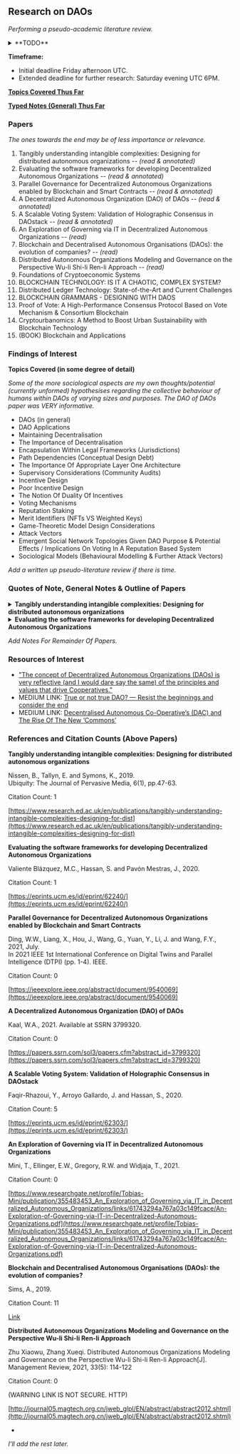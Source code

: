 ## Research on DAOs

*Performing a pseudo-academic literature review.*

<details>

<summary>**TODO**</summary>

* Make important (most appropriate notes) first.
* Read papers nine through thirteen.
* Make notes on all findings.
* Reference sociological and anthropological papers.
* Prepare notes and materials for Friday 22:00 UTC.
* Try and distribute some materials before hand.
* Scan in all annotated papers (there are more details within annotations).
* Review resources of interest in more depth.
* (OPTIONAL, not required by deadline) Prepare a pseudo-academic written literature review.
* Note: oppurtunities for further research.
* Prepare for meeting Saturday evening UTC 6PM.

</details>

**Timeframe:** 
 
* Initial deadline Friday afternoon UTC.  
* Extended deadline for further research: Saturday evening UTC 6PM.

[**Topics Covered Thus Far**](#topics)

[**Typed Notes (General) Thus Far**](#gnotes)

### Papers

*The ones towards the end may be of less importance or relevance.*

1. Tangibly understanding intangible complexities: Designing for distributed autonomous organizations -- *(read & annotated)*
2. Evaluating the software frameworks for developing Decentralized Autonomous Organizations -- *(read & annotated)*
3. Parallel Governance for Decentralized Autonomous Organizations enabled by Blockchain and Smart Contracts -- *(read & annotated)*
4. A Decentralized Autonomous Organization (DAO) of DAOs -- *(read & annotated)*
5. A Scalable Voting System: Validation of Holographic Consensus in DAOstack -- *(read & annotated)*
6. An Exploration of Governing via IT in Decentralized Autonomous Organizations -- *(read)*
7. Blockchain and Decentralised Autonomous Organisations (DAOs): the evolution of companies? -- *(read)*
8. Distributed Autonomous Organizations Modeling and Governance on the Perspective Wu-li Shi-li Ren-li Approach -- *(read)*
9. Foundations of Cryptoeconomic Systems
10. BLOCKCHAIN TECHNOLOGY: IS IT A CHAOTIC, COMPLEX SYSTEM?
11. Distributed Ledger Technology: State-of-the-Art and Current Challenges
11. BLOCKCHAIN GRAMMARS - DESIGNING WITH DAOS
12. Proof of Vote: A High-Performance Consensus Protocol Based on Vote Mechanism & Consortium Blockchain
13. Cryptourbanomics: A Method to Boost Urban Sustainability with Blockchain Technology
14. (BOOK) Blockchain and Applications

### Findings of Interest

<span id="topics"></span>

**Topics Covered (in some degree of detail)**

*Some of the more sociological aspects are my own thoughts/potential (currently unformed) hypothesises regarding the collective behaviour of humans within DAOs of varying sizes and purposes. The DAO of DAOs paper was VERY informative.*

* DAOs (in general)
* DAO Applications
* Maintaining Decentralisation
* The Importance of Decentralisation
* Encapsulation Within Legal Frameworks (Jurisdictions)
* Path Dependencies (Conceptual Design Debt)
* The Importance Of Appropriate Layer One Architecture
* Supervisory Considerations (Community Audits)
* Incentive Design
* Poor Incentive Design
* The Notion Of Duality Of Incentives
* Voting Mechanisms
* Reputation Staking
* Merit Identifiers (NFTs VS Weighted Keys)
* Game-Theoretic Model Design Considerations
* Attack Vectors
* Emergent Social Network Topologies Given DAO Purpose & Potential Effects / Implications On Voting In A Reputation Based System
* Sociological Models (Behavioural Modelling & Further Attack Vectors)

*Add a written up pseudo-literature review if there is time.*

<span id="gnotes"></span>

### Quotes of Note, General Notes & Outline of Papers

<details>

<summary><strong>Tangibly understanding intangible complexities: Designing for distributed autonomous organizations</strong></summary>  

<div style="margin-top: 25px"></div>

> "DAOs introduce the principle that products and services may soon be owned and managed collectively and not by one person or authority, thus challenging traditional concepts of ownership and power."  

The above quote is a fairly nice, concise way to answer the question: 'What is a DAO?' or 'Why should I care about DAOs?' (for newcomers). It may lead to more questions, but I believe this would be benefitial, as we could then point the newcomer to educational resources and allow them to perform self-directed learning. If they become invested in the concept, they would likely join a DAO or potentially help further our collective aim.

> "For researchers and designers in areas of Human-Computer Interaction (HCI) and Interaction Design to better understand and explore the implications of these emerging and future technologies as Distributed Autonomous Organisations (DAOs) we delivered a workshop at the ACM conference Designing Interactive Systems (DIS) in Edinburgh in 2017 (Nissen et al. 2017)."  

Emphasis on HCI.

> "The aim of this workshop was two-fold. First, to further understand, develop and critique these new forms of distributed power and ownership and second, to practically explore how to design interactive products and services that enable, challenge or disrupt existing and emerging models."  

Again, this quote could be modified to effectively convince newcomers to get involved, or continue to research DAOs.

> "We consider the term to refer to organizations and business models that are underpinned by smart contracts and distributed ledgers, operating somewhat autonomously. These novel technologies mean that concepts of value and value exchange are being challenged in a variety of ways, and, far from being neutral, these innovations are entangled with and are co-producing novel political, economic, social and material arrangements (Kinsley 2014), raising questions of ethics, privacy and the socio-political implications of new forms of distributed authority."  

Further information for individuals with a better understanding of distributed ledgers and blockchain protocols, but have not yet encountered DAOs?

> "The emergence of DAOs raises questions in many areas, inviting us to rethink current practices of ownership, value and ethical relationships and to reconsider 'value constellations' (Speed and Maxwell 2015) not as independent businesses but entangled networks of people, services and things."  

Another nice quote for newcomers.

> 'The main purpose of the workshop was to deepen our presently limited understanding of this rapidly emerging technology to understand better what DAOs are.'  

Key Topics:

1. Defining and designing for DAOs
2. Ownership, power and governance
3. Agency, materiality and politics

> "The fact that DAOs are autonomous (and, we will also question what ‘autonomous’ means in this context) raises questions of responsibility, ownership and power, in particular, what kinds of power relations do DAOs embody and reproduce, and what changes in conventional power relations are brought about by peer-to-peer, autonomous exchange."  

Note: DAOs as 'Complex Systems' is mentioned. I am curious as to whether the term is describing these systems as systems with emergent properties, or simply 'complicated systems'.

> "Questions emerging from the discussions in this group were focusing on
challenges in relation to the interoperability of a DAO between things, people and organizations and the potential possibilities that could allow for more connected ethical '[applications]' supply chains"

> "Concerns and issues relating to governance models were heavily debated asking where the power of a DAO may be in the cooperative model and if we as HCI designers and researchers have the skills to design a balance of power."

> "In other words, how do we design for resolving conflict with the structures of a distributed autonomous system? What rules and structures need to be programmed into a system and who programmes such decisions?"

There seems to be a fairly serious requirement for careful design considerations. This has been voiced as public sentiment (I believe), in addition to having been mentioned within other papers which will also be commented on within this document.

</details>

<details>

<summary><strong>Evaluating the software frameworks for developing Decentralized Autonomous Organizations</strong></summary>

<div style="margin-top: 25px"></div>

> "In 2016, three DAO software frameworks —Aragon, Colony and DAOstack— emerged aiming to facilitate development and experimentation in this field. To which extent do they facilitate DAO development today?"

I am mainly interested in their design considerations.

> "Today (2020), problems include issues on software engineering, instability, localization, documentation, lack of formalization and standards, and interoperability. Complementarily, this paper aims to provide some guidance to those developers aiming to face the challenges in developing a DAO, and to those aiming to fix the major weak points that make DAOs the organizations of a still distant future."

> "A relevant feature of DAOs is that they operate without central control/management. That is, the participants of a DAO typically hold some voting power and can submit proposals that will be approved or rejected through several decision making mechanisms [2, 6]. Besides, as a decentralized organization, a DAO can 'provide services (or resources) to third-parties or even hire people to perform specific tasks. Hence, individuals can transact with a DAO in order to access its service, or get paid for their contributions.' [7]."

Good reference quote for educational (and/or marketing materials).

Reference:

[7]: Hassan, S. (2017). P2P Models white paper.   
Decentralized Blockchain-based Organizations for Bootstrapping the Collaborative Economy.  
<https://www.dropbox.com/s/c9lyx0r6lq3fw7p/whitepaper_p2pmodels.pdf?dl=0>  
(Retrieved April 16, 2021).

> "They (DAOs) have been discussed in Economics, Law, Organization Theory or Computer Science as a means to support non-hierarchical organizations that are concerned with ensuring sharing, security, transparency, and auditability, enabling global business models without a central authority or middle-man controlling them."

I believe this to be an extremely important point for anybody who has experienced financial pain through exploitation via middle-men. I personally know people who feel this way, however, they have <bold>no earthly idea</bold> what a DAO is. This <em>appeal to emotion</em> (a new, fair mechanism for implementation of buisness models) may be a good method of attracting people can easily see the up-side potential of these technologies.

> "In fact, there is a lack of both accepted standards and of widespread use cases of DAOs" (2020)

I know it's been discussed (at least briefly), are we aiming more so for experimentation or are we looking to do some <strong>serious 'standard setting'</strong>. A point of concern would be: when a project tries to accomplish too many things at once, it would seem to me to be (from my experience), more likely to fail. My humble opinion.

> "Each of the three frameworks described in this section has a different definition of DAO."

Requirement for standards.

> "Colony is a DAO framework based on a reputation system (i.e., decision power is weighted by the user reputation)."

Right, as I begun reading about DAOs, voting mechanisms was something I thought a lot about. My initial thoughts (before reading any papers) were to attempt to purpose a framework which generated a weighted graph based on interactions (of one kind or another) within the DAO. This view was re-inforced after reviewing the previous paper (Tangibly understanding intangible complexities: Designing for distributed autonomous organizations), as it would seem that DAOs with different purposes appear to give emergence to varying social network topologies. Thus, calculating clustering co-efficients (given the appropriate network topology) to measure the interconnectivity between members <em>could</em> be an appropriate parameter when calcuating proposal or/and voting weights, given each member (with some kind of identifier). These were just some initial thoughts and I have not considered them too seriously. An additional thought regarding weight calculations for voting power or proposal power would likely be required to be capped, but could be fit to a curve, for example:

<div style="margin-top: 25px"></div>

![sigmoid-variability](./images/sigmoid-variability.png)

<div style="margin-bottom: 25px"></div>

Where k would be a preposed and voted upon parameter. However, upon reflection, variants of logistic functions or completely different curved functions may be appropriate. These were, however, my initial thoughts.

> "In DAOstack, decisions are initiated by proposals. The framework of DAOstack is composed of a set of several modules or layers [11]."

*Reference:  
DAOStack (2020).  
https://daostack.io/  
(Retrieved April 16, 2021).*

My intuition about how these technologies are modelled must have been **somewhat** *(or at least partially)* correct. As I created the following architectural diagram for a 'voting DAO' before starting any real research into these things (having some prior knowledge on what DAOs were, but not much; I thought perhaps they would have their own consensus protocol). See my naive model:

<div style="margin-top: 25px"></div>

![My-Naive-Model](./images/DAO-initial-model-stack.jpg)

<div style="margin-bottom: 25px"></div>

> "In this case, although the documentation in Aragon is well structured and defined, we suffered from a lack of references and support to tackle it for several issues."

> "The implementation of a DAO from scratch is a complex task for any organization."

Worth taking note of, at least.

</details>

*Add Notes For Remainder Of Papers.*

### Resources of Interest

* ["The concept of Decentralized Autonomous Organizations (DAOs) is very reflective (and I would dare say the same) of the principles and values that drive Cooperatives."](https://medium.com/@ledgerback/the-concept-of-decentralized-autonomous-organizations-daos-is-very-reflective-and-i-would-dare-eb2f50e816e2)
* MEDIUM LINK: [True or not true DAO? — Resist the beginnings and consider the end](https://medium.com/@markus.buech/true-or-not-true-dao-resist-the-beginnings-and-consider-the-end-5ba20c9ccac)
* MEDIUM LINK: [Decentralised Autonomous Co-Operative’s (DAC) and The Rise Of The New ‘Commons’](https://medium.com/coinmonks/decentralised-autonomous-co-operatives-dac-and-the-rise-of-the-new-commons-721f5e1a7d3)

### References and Citation Counts (Above Papers)

**Tangibly understanding intangible complexities: Designing for distributed autonomous organizations**

Nissen, B., Tallyn, E. and Symons, K., 2019.  
Ubiquity: The Journal of Pervasive Media, 6(1), pp.47-63.

Citation Count: 1

[https://www.research.ed.ac.uk/en/publications/tangibly-understanding-intangible-complexities-designing-for-dist](https://www.research.ed.ac.uk/en/publications/tangibly-understanding-intangible-complexities-designing-for-dist)

**Evaluating the software frameworks for developing Decentralized Autonomous Organizations**

Valiente Blázquez, M.C., Hassan, S. and Pavón Mestras, J., 2020.

Citation Count: 1

[https://eprints.ucm.es/id/eprint/62240/](https://eprints.ucm.es/id/eprint/62240/)

**Parallel Governance for Decentralized Autonomous Organizations enabled by Blockchain and Smart Contracts**

Ding, W.W., Liang, X., Hou, J., Wang, G., Yuan, Y., Li, J. and Wang, F.Y., 2021, July.  
In 2021 IEEE 1st International Conference on Digital Twins and Parallel Intelligence (DTPI) (pp. 1-4). IEEE.

Citation Count: 0

[https://ieeexplore.ieee.org/abstract/document/9540069](https://ieeexplore.ieee.org/abstract/document/9540069)

**A Decentralized Autonomous Organization (DAO) of DAOs**

Kaal, W.A., 2021. Available at SSRN 3799320.

Citation Count: 0

[https://papers.ssrn.com/sol3/papers.cfm?abstract_id=3799320](https://papers.ssrn.com/sol3/papers.cfm?abstract_id=3799320)

**A Scalable Voting System: Validation of Holographic Consensus in DAOstack**

Faqir-Rhazoui, Y., Arroyo Gallardo, J. and Hassan, S., 2020.

Citation Count: 5

[https://eprints.ucm.es/id/eprint/62303/](https://eprints.ucm.es/id/eprint/62303/)

**An Exploration of Governing via IT in Decentralized Autonomous Organizations**

Mini, T., Ellinger, E.W., Gregory, R.W. and Widjaja, T., 2021.

Citation Count: 0

[https://www.researchgate.net/profile/Tobias-Mini/publication/355483453_An_Exploration_of_Governing_via_IT_in_Decentralized_Autonomous_Organizations/links/61743294a767a03c149fcace/An-Exploration-of-Governing-via-IT-in-Decentralized-Autonomous-Organizations.pdf](https://www.researchgate.net/profile/Tobias-Mini/publication/355483453_An_Exploration_of_Governing_via_IT_in_Decentralized_Autonomous_Organizations/links/61743294a767a03c149fcace/An-Exploration-of-Governing-via-IT-in-Decentralized-Autonomous-Organizations.pdf)

**Blockchain and Decentralised Autonomous Organisations (DAOs): the evolution of companies?**

Sims, A., 2019.

Citation Count: 11

[Link](https://papers.ssrn.com/sol3/papers.cfm?abstract_id=3524674)

**Distributed Autonomous Organizations Modeling and Governance on the Perspective Wu-li Shi-li Ren-li Approach**

Zhu Xiaowu, Zhang Xueqi. Distributed Autonomous Organizations Modeling and Governance on the Perspective Wu-li Shi-li Ren-li Approach[J]. Management Review, 2021, 33(5): 114-122

Citation Count: 0

(WARNING LINK IS NOT SECURE. HTTP)

[http://journal05.magtech.org.cn/jweb_glpl/EN/abstract/abstract2012.shtml](http://journal05.magtech.org.cn/jweb_glpl/EN/abstract/abstract2012.shtml)

-

*I'll add the rest later.*